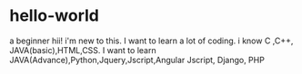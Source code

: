 # hello-world
a beginner
hii!
i'm new to this.
I want to learn a lot of coding.
i know C ,C++, JAVA(basic),HTML,CSS.
I want to learn JAVA(Advance),Python,Jquery,Jscript,Angular Jscript, Django, PHP 


